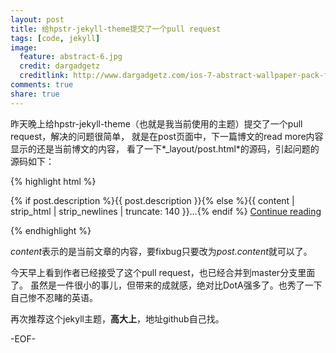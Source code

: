 ```yaml
---
layout: post
title: 给hpstr-jekyll-theme提交了一个pull request
tags: [code, jekyll]
image:
  feature: abstract-6.jpg
  credit: dargadgetz
  creditlink: http://www.dargadgetz.com/ios-7-abstract-wallpaper-pack-for-iphone-5-and-ipod-touch-retina/
comments: true
share: true
---
```


昨天晚上给hpstr-jekyll-theme（也就是我当前使用的主题）提交了一个pull request，解决的问题很简单，
就是在post页面中，下一篇博文的read more内容显示的还是当前博文的内容，
看了一下*_layout/post.html*的源码，引起问题的源码如下：

{% highlight html %}
<p>{% if post.description %}{{ post.description }}{% else %}{{ content | strip_html | strip_newlines | truncate: 140 }}&hellip;{% endif %} <a href="{{ site.url }}{{ post.url }}">Continue reading</a></p>
{% endhighlight %}

*content*表示的是当前文章的内容，要fixbug只要改为*post.content*就可以了。

今天早上看到作者已经接受了这个pull request，也已经合并到master分支里面了。
虽然是一件很小的事儿，但带来的成就感，绝对比DotA强多了。也秀了一下自己惨不忍睹的英语。

再次推荐这个jekyll主题，**高大上**，地址github自己找。

-EOF-
